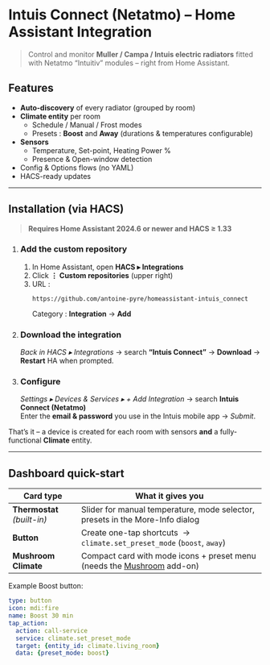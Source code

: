 # Intuis Connect (Netatmo) – Home Assistant Integration

> Control and monitor **Muller / Campa / Intuis electric radiators** fitted with Netatmo “Intuitiv” modules – right from Home Assistant.


## Features

* **Auto-discovery** of every radiator (grouped by room)  
* **Climate entity** per room  
  * Schedule / Manual / Frost modes  
  * Presets : **Boost** and **Away** (durations & temperatures configurable)  
* **Sensors**  
  * Temperature, Set-point, Heating Power %  
  * Presence & Open-window detection  
* Config & Options flows (no YAML)  
* HACS-ready updates

---

## Installation (via HACS)

> **Requires Home Assistant 2024.6 or newer and HACS ≥ 1.33**

1. ### Add the custom repository  
   1. In Home Assistant, open **HACS ▸ Integrations**  
   2. Click **⋮ Custom repositories** (upper right)  
   3. URL :  
      ```
      https://github.com/antoine-pyre/homeassistant-intuis_connect
      ```  
      Category : **Integration** → **Add**

2. ### Download the integration  
   *Back in HACS ▸ Integrations* → search **“Intuis Connect”** → **Download** → **Restart** HA when prompted.

3. ### Configure  
   *Settings ▸ Devices & Services ▸ + Add Integration* → search **Intuis Connect (Netatmo)**  
   Enter the **email & password** you use in the Intuis mobile app → *Submit*.

That’s it – a device is created for each room with sensors **and** a fully-functional **Climate** entity.

---

## Dashboard quick-start

| Card type | What it gives you |
|-----------|------------------|
| **Thermostat** *(built-in)* | Slider for manual temperature, mode selector, presets in the More-Info dialog |
| **Button** | Create one-tap shortcuts &nbsp;→ `climate.set_preset_mode` (`boost`, `away`) |
| **Mushroom Climate** | Compact card with mode icons + preset menu (needs the [Mushroom](https://github.com/piitaya/lovelace-mushroom) add-on) |

Example Boost button:

```yaml
type: button
icon: mdi:fire
name: Boost 30 min
tap_action:
  action: call-service
  service: climate.set_preset_mode
  target: {entity_id: climate.living_room}
  data: {preset_mode: boost}
